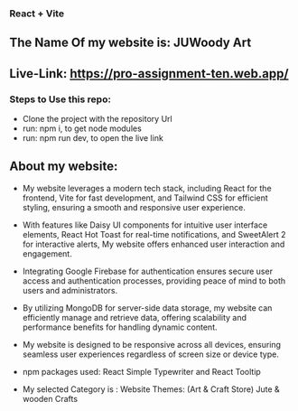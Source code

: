### React + Vite

## The Name Of my website is: JUWoody Art

## Live-Link: https://pro-assignment-ten.web.app/

### Steps to Use this repo:
- Clone the project with the repository Url
- run: npm i, to get node modules
- run: npm run dev, to open the live link

## About my website:

- My website leverages a modern tech stack, including React for the frontend, Vite for fast development, and Tailwind CSS for efficient styling, ensuring a smooth and responsive user experience.

- With features like Daisy UI components for intuitive user interface elements, React Hot Toast for real-time notifications, and SweetAlert 2 for interactive alerts, My website offers enhanced user interaction and engagement.

- Integrating Google Firebase for authentication ensures secure user access and authentication processes, providing peace of mind to both users and administrators.

- By utilizing MongoDB for server-side data storage, my website can efficiently manage and retrieve data, offering scalability and performance benefits for handling dynamic content.

- My website is designed to be responsive across all devices, ensuring seamless user experiences regardless of screen size or device type.

- npm packages used: React Simple Typewriter and React Tooltip

- My selected Category is : Website Themes: (Art & Craft Store) Jute & wooden Crafts
